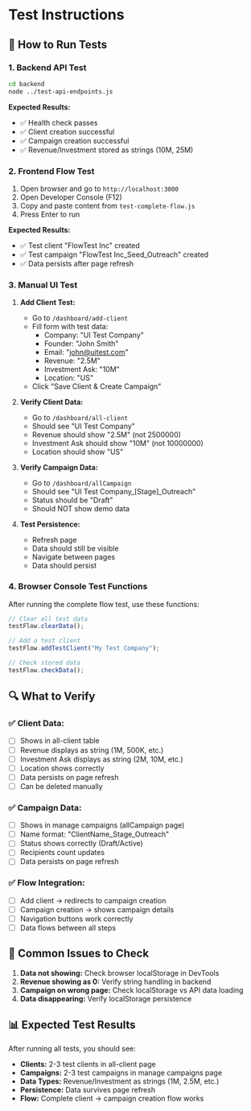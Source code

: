 # Test Instructions

## 🧪 How to Run Tests

### 1. Backend API Test
```bash
cd backend
node ../test-api-endpoints.js
```
**Expected Results:**
- ✅ Health check passes
- ✅ Client creation successful
- ✅ Campaign creation successful
- ✅ Revenue/Investment stored as strings (10M, 25M)

### 2. Frontend Flow Test
1. Open browser and go to `http://localhost:3000`
2. Open Developer Console (F12)
3. Copy and paste content from `test-complete-flow.js`
4. Press Enter to run

**Expected Results:**
- ✅ Test client "FlowTest Inc" created
- ✅ Test campaign "FlowTest Inc_Seed_Outreach" created
- ✅ Data persists after page refresh

### 3. Manual UI Test
1. **Add Client Test:**
   - Go to `/dashboard/add-client`
   - Fill form with test data:
     - Company: "UI Test Company"
     - Founder: "John Smith"
     - Email: "john@uitest.com"
     - Revenue: "2.5M"
     - Investment Ask: "10M"
     - Location: "US"
   - Click "Save Client & Create Campaign"

2. **Verify Client Data:**
   - Go to `/dashboard/all-client`
   - Should see "UI Test Company"
   - Revenue should show "2.5M" (not 2500000)
   - Investment Ask should show "10M" (not 10000000)
   - Location should show "US"

3. **Verify Campaign Data:**
   - Go to `/dashboard/allCampaign`
   - Should see "UI Test Company_[Stage]_Outreach"
   - Status should be "Draft"
   - Should NOT show demo data

4. **Test Persistence:**
   - Refresh page
   - Data should still be visible
   - Navigate between pages
   - Data should persist

### 4. Browser Console Test Functions
After running the complete flow test, use these functions:

```javascript
// Clear all test data
testFlow.clearData();

// Add a test client
testFlow.addTestClient("My Test Company");

// Check stored data
testFlow.checkData();
```

## 🔍 What to Verify

### ✅ Client Data:
- [ ] Shows in all-client table
- [ ] Revenue displays as string (1M, 500K, etc.)
- [ ] Investment Ask displays as string (2M, 10M, etc.)
- [ ] Location shows correctly
- [ ] Data persists on page refresh
- [ ] Can be deleted manually

### ✅ Campaign Data:
- [ ] Shows in manage campaigns (allCampaign page)
- [ ] Name format: "ClientName_Stage_Outreach"
- [ ] Status shows correctly (Draft/Active)
- [ ] Recipients count updates
- [ ] Data persists on page refresh

### ✅ Flow Integration:
- [ ] Add client → redirects to campaign creation
- [ ] Campaign creation → shows campaign details
- [ ] Navigation buttons work correctly
- [ ] Data flows between all steps

## 🐛 Common Issues to Check

1. **Data not showing:** Check browser localStorage in DevTools
2. **Revenue showing as 0:** Verify string handling in backend
3. **Campaign on wrong page:** Check localStorage vs API data loading
4. **Data disappearing:** Verify localStorage persistence

## 📊 Expected Test Results

After running all tests, you should see:
- **Clients:** 2-3 test clients in all-client page
- **Campaigns:** 2-3 test campaigns in manage campaigns page
- **Data Types:** Revenue/Investment as strings (1M, 2.5M, etc.)
- **Persistence:** Data survives page refresh
- **Flow:** Complete client → campaign creation flow works